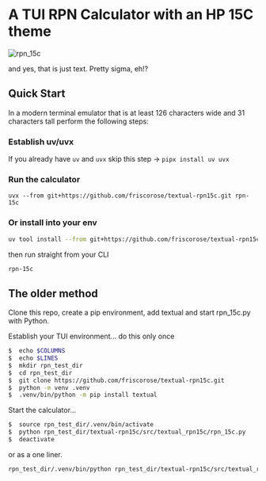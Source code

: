 # A TUI RPN Calculator with an HP 15C theme
![rpn_15c](https://repository-images.githubusercontent.com/819673411/3fbc9495-9114-48cb-bb6d-36b0ff53b1cf)

and yes, that is just text. Pretty sigma, eh!?

## Quick Start

In a modern terminal emulator that is at least 126 characters wide and 31 characters tall perform the following steps:
### Establish uv/uvx
If you already have `uv` and `uvx` skip this step ->
`pipx install uv uvx`

### Run the calculator
`uvx --from git+https://github.com/friscorose/textual-rpn15c.git rpn-15c`

### Or install into your env
```bash
uv tool install --from git+https://github.com/friscorose/textual-rpn15c.git textual-rpn15c
```
then run straight from your CLI
```bash
rpn-15c
```

## The older method
Clone this repo, create a pip environment, add textual and start rpn_15c.py with Python.

Establish your TUI environment... do this only once
``` bash
$  echo $COLUMNS
$  echo $LINES
$  mkdir rpn_test_dir
$  cd rpn_test_dir
$  git clone https://github.com/friscorose/textual-rpn15c.git
$  python -m venv .venv
$  .venv/bin/python -m pip install textual
```
Start the calculator...
``` bash
$  source rpn_test_dir/.venv/bin/activate
$  python rpn_test_dir/textual-rpn15c/src/textual_rpn15c/rpn_15c.py
$  deactivate 
```
or as a one liner.
``` bash
rpn_test_dir/.venv/bin/python rpn_test_dir/textual-rpn15c/src/textual_rpn15c/rpn_15c.py
```
